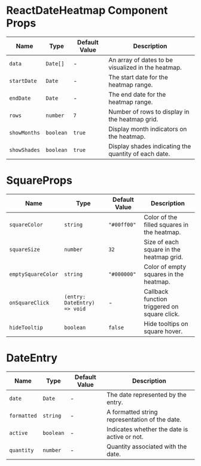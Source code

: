 # ReactDateHeatmap Component Props

| Name         | Type      | Default Value | Description                                          |
| ------------ | --------- | ------------- | ---------------------------------------------------- |
| `data`       | `Date[]`  | -             | An array of dates to be visualized in the heatmap.   |
| `startDate`  | `Date`    | -             | The start date for the heatmap range.                |
| `endDate`    | `Date`    | -             | The end date for the heatmap range.                  |
| `rows`       | `number`  | `7`           | Number of rows to display in the heatmap grid.       |
| `showMonths` | `boolean` | `true`        | Display month indicators on the heatmap.             |
| `showShades` | `boolean` | `true`        | Display shades indicating the quantity of each date. |

# SquareProps

| Name               | Type                         | Default Value | Description                                  |
| ------------------ | ---------------------------- | ------------- | -------------------------------------------- |
| `squareColor`      | `string`                     | `"#00ff00"`   | Color of the filled squares in the heatmap.  |
| `squareSize`       | `number`                     | `32`          | Size of each square in the heatmap grid.     |
| `emptySquareColor` | `string`                     | `"#000000"`   | Color of empty squares in the heatmap.       |
| `onSquareClick`    | `(entry: DateEntry) => void` | -             | Callback function triggered on square click. |
| `hideTooltip`      | `boolean`                    | `false`       | Hide tooltips on square hover.               |

# DateEntry

| Name        | Type      | Default Value | Description                                    |
| ----------- | --------- | ------------- | ---------------------------------------------- |
| `date`      | `Date`    | -             | The date represented by the entry.             |
| `formatted` | `string`  | -             | A formatted string representation of the date. |
| `active`    | `boolean` | -             | Indicates whether the date is active or not.   |
| `quantity`  | `number`  | -             | Quantity associated with the date.             |
